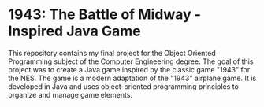 # 1943: The Battle of Midway - Inspired Java Game


This repository contains my final project for the Object Oriented Programming subject of the Computer Engineering degree. The goal of this project was to create a Java game inspired by the classic game "1943" for the NES.
The game is a modern adaptation of the "1943" airplane game. It is developed in Java and uses object-oriented programming principles to organize and manage game elements.
    
